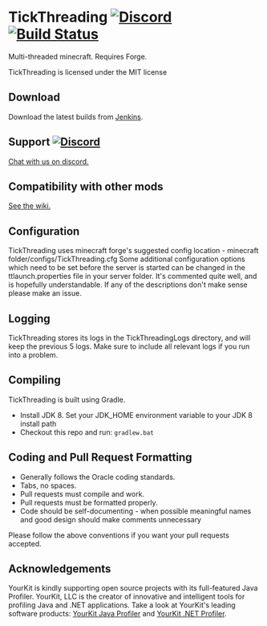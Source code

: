 TickThreading [![Discord](https://img.shields.io/discord/313371711632441344.svg)](https://discordapp.com/invite/YrV3bDm) [![Build Status](https://jenkins.nallar.me/job/TickThreading/branch/1.12/badge/icon)](https://jenkins.nallar.me/job/TickThreading/branch/1.12/)
==========
Multi-threaded minecraft. Requires Forge.

TickThreading is licensed under the MIT license

Download
-----
Download the latest builds from [Jenkins](https://jenkins.nallar.me/jobs/TickThreading).

Support [![Discord](https://img.shields.io/discord/313371711632441344.svg)](https://discordapp.com/invite/YrV3bDm)
----------------------------------
[Chat with us on discord.](https://discordapp.com/invite/YrV3bDm)

Compatibility with other mods
-----
[See the wiki.](https://github.com/nallar/TickThreading/wiki/Mod-Compatibility)

Configuration
-----
TickThreading uses minecraft forge's suggested config location - minecraft folder/configs/TickThreading.cfg
Some additional configuration options which need to be set before the server is started can be changed in the ttlaunch.properties file in your server folder.
It's commented quite well, and is hopefully understandable. If any of the descriptions don't make sense please make an issue.

Logging
-----
TickThreading stores its logs in the TickThreadingLogs directory, and will keep the previous 5 logs.
Make sure to include all relevant logs if you run into a problem.

Compiling
---------
TickThreading is built using Gradle.

* Install JDK 8. Set your JDK_HOME environment variable to your JDK 8 install path
* Checkout this repo and run: `gradlew.bat`

Coding and Pull Request Formatting
----------------------------------
* Generally follows the Oracle coding standards.
* Tabs, no spaces.
* Pull requests must compile and work.
* Pull requests must be formatted properly.
* Code should be self-documenting - when possible meaningful names and good design should make comments unnecessary

Please follow the above conventions if you want your pull requests accepted.

Acknowledgements
----------------------------------

YourKit is kindly supporting open source projects with its full-featured Java Profiler. YourKit, LLC is the creator of innovative and intelligent tools for profiling Java and .NET applications. Take a look at YourKit's leading software products: [YourKit Java Profiler](http://www.yourkit.com/java/profiler/index.jsp) and [YourKit .NET Profiler](http://www.yourkit.com/.net/profiler/index.jsp).
